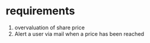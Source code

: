 # requirements

1. overvaluation of share price
2. Alert a user via mail when a price has been reached
